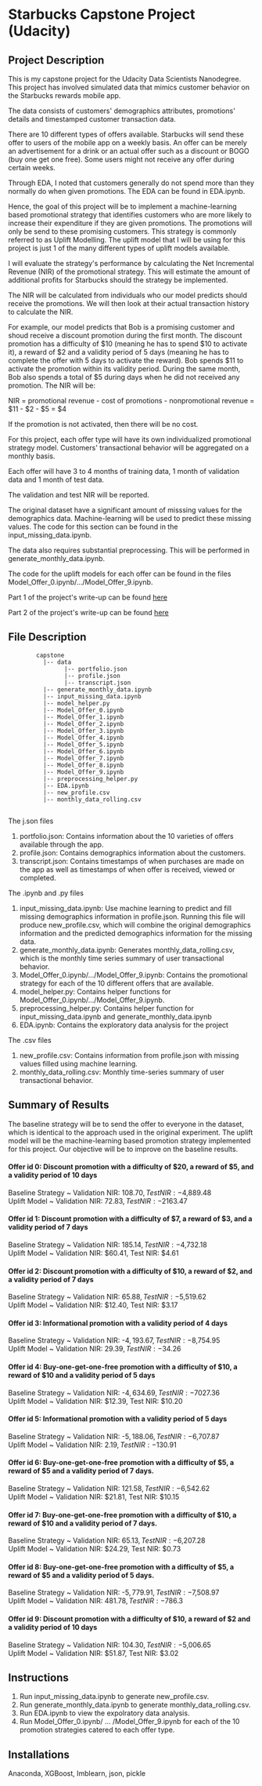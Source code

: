 # Starbucks Capstone Project (Udacity)

## Project Description
This is my capstone project for the Udacity Data Scientists Nanodegree. This project has involved simulated data that mimics customer behavior on the Starbucks rewards mobile app.

The data consists of customers' demographics attributes, promotions' details and timestamped customer transaction data.

There are 10 different types of offers available. Starbucks will send these offer to users of the mobile app on a weekly basis. An offer can be merely an advertisement for a drink or an actual offer such as a discount or BOGO (buy one get one free). Some users might not receive any offer during certain weeks.

Through EDA, I noted that customers generally do not spend more than they normally do when given promotions. The EDA can be found in EDA.ipynb.

Hence, the goal of this project will be to implement a machine-learning based promotional strategy that identifies customers who are more likely to increase their expenditure if they are given promotions. The promotions will only be send to these promising customers. This strategy is commonly referred to as Uplift Modelling. The uplift model that I will be using for this project is just 1 of the many different types of uplift models available.

I will evaluate the strategy's performance by calculating the Net Incremental Revenue (NIR) of the promotional strategy. This will estimate the amount of additional profits for Starbucks should the strategy be implemented.

The NIR will be calculated from individuals who our model predicts should receive the promotions. We will then look at their actual transaction history to calculate the NIR. 

For example, our model predicts that Bob is a promising customer and shoud receive a discount promotion during the first month. The discount promotion has a difficulty of $10 (meaning he has to spend $10 to activate it), a reward of $2 and a validity period of 5 days (meaning he has to complete the offer with 5 days to activate the reward). Bob spends $11 to activate the promotion within its validity period. During the same month, Bob also spends a total of $5 during days when he did not received any promotion. The NIR will be:

NIR = promotional revenue - cost of promotions - nonpromotional revenue = $11 - $2 - $5 = $4

If the promotion is not activated, then there will be no cost.

For this project, each offer type will have its own individualized promotional strategy model. Customers' transactional behavior will be aggregated on a monthly basis.

Each offer will have 3 to 4 months of training data, 1 month of validation data and 1 month of test data.

The validation and test NIR will be reported.

The original dataset have a significant amount of misssing values for the demographics data. Machine-learning will be used to predict these missing values. The code for this section can be found in the input_missing_data.ipynb.

The data also requires substantial preprocessing. This will be performed in generate_monthly_data.ipynb.

The code for the uplift models for each offer can be found in the files Model_Offer_0.ipynb/.../Model_Offer_9.ipynb.

Part 1 of the project's write-up can be found [here](https://towardsdatascience.com/implementing-a-profitable-promotional-strategy-for-starbucks-with-machine-learning-part-1-2f25ec9ae00c)

Part 2 of the project's write-up can be found [here](https://towardsdatascience.com/implementing-a-profitable-promotional-strategy-for-starbucks-with-machine-learning-part-2-8dd82b21577c)

## File Description
~~~~~~~
        capstone
          |-- data
                |-- portfolio.json
                |-- profile.json
                |-- transcript.json
          |-- generate_monthly_data.ipynb
          |-- input_missing_data.ipynb
          |-- model_helper.py
          |-- Model_Offer_0.ipynb
          |-- Model_Offer_1.ipynb
          |-- Model_Offer_2.ipynb
          |-- Model_Offer_3.ipynb
          |-- Model_Offer_4.ipynb
          |-- Model_Offer_5.ipynb
          |-- Model_Offer_6.ipynb
          |-- Model_Offer_7.ipynb
          |-- Model_Offer_8.ipynb
          |-- Model_Offer_9.ipynb
          |-- preprocessing_helper.py
          |-- EDA.ipynb
          |-- new_profile.csv
          |-- monthly_data_rolling.csv
          
~~~~~~~
The j.son files
1. portfolio.json: Contains information about the 10 varieties of offers available through the app.
2. profile.json: Contains demographics information about the customers.
3. transcript.json: Contains timestamps of when purchases are made on the app as well as timestamps of when offer is received, viewed or completed.

The .ipynb and .py files
1. input_missing_data.ipynb: Use machine learning to predict and fill missing demographics information in profile.json. Running this file will produce new_profile.csv, which will combine the original demographics information and the predicted demographics information for the missing data.
2. generate_monthly_data.ipynb: Generates monthly_data_rolling.csv, which is the monthly time series summary of user transactional behavior.
3. Model_Offer_0.ipynb/.../Model_Offer_9.ipynb: Contains the promotional strategy for each of the 10 different offers that are available.
4. model_helper.py: Contains helper functions for Model_Offer_0.ipynb/.../Model_Offer_9.ipynb.
5. preprocessing_helper.py: Contains helper function for input_missing_data.ipynb and generate_monthly_data.ipynb
6. EDA.ipynb: Contains the exploratory data analysis for the project

The .csv files
1. new_profile.csv: Contains information from profile.json with missing values filled using machine learning.
2. monthly_data_rolling.csv: Monthly time-series summary of user transactional behavior.

## Summary of Results
The baseline strategy will be to send the offer to everyone in the dataset, which is identical to the approach used in the original experiment. The uplift model will be the machine-learning based promotion strategy implemented for this project. Our objective will be to improve on the baseline results.

#### Offer id 0: Discount promotion with a difficulty of $20, a reward of $5, and a validity period of 10 days
Baseline Strategy ~ Validation NIR: $108.70, Test NIR: -$4,889.48 <br />
Uplift Model ~ Validation NIR: $72.83, Test NIR: -$2163.47

#### Offer id 1: Discount promotion with a difficulty of $7, a reward of $3, and a validity period of 7 days
Baseline Strategy ~ Validation NIR: $185.14, Test NIR: -$4,732.18 <br />
Uplift Model ~ Validation NIR: $60.41, Test NIR: $4.61

#### Offer id 2: Discount promotion with a difficulty of $10, a reward of $2, and a validity period of 7 days
Baseline Strategy ~ Validation NIR: $65.88, Test NIR: -$5,519.62 <br />
Uplift Model ~ Validation NIR: $12.40, Test NIR: $3.17

#### Offer id 3: Informational promotion with a validity period of 4 days
Baseline Strategy ~ Validation NIR: -$4,193.67, Test NIR: -$8,754.95 <br />
Uplift Model ~ Validation NIR: $29.39, Test NIR: -$34.26

#### Offer id 4: Buy-one-get-one-free promotion with a difficulty of $10, a reward of $10 and a validity period of 5 days
Baseline Strategy ~ Validation NIR: -$4,634.69, Test NIR: -$7027.36 <br />
Uplift Model ~ Validation NIR: $12.39, Test NIR: $10.20

#### Offer id 5: Informational promotion with a validity period of 5 days
Baseline Strategy ~ Validation NIR: -$5,188.06, Test NIR: -$6,707.87 <br />
Uplift Model ~ Validation NIR: $2.19, Test NIR: -$130.91

#### Offer id 6: Buy-one-get-one-free promotion with a difficulty of $5, a reward of $5 and a validity period of 7 days.
Baseline Strategy ~ Validation NIR: $121.58, Test NIR: -$6,542.62 <br />
Uplift Model ~ Validation NIR: $21.81, Test NIR: $10.15

#### Offer id 7: Buy-one-get-one-free promotion with a difficulty of $10, a reward of $10 and a validity period of 7 days.
Baseline Strategy ~ Validation NIR: $65.13, Test NIR: -$6,207.28 <br />
Uplift Model ~ Validation NIR: $24.29, Test NIR: $0.73

#### Offer id 8: Buy-one-get-one-free promotion with a difficulty of $5, a reward of $5 and a validity period of 5 days.
Baseline Strategy ~ Validation NIR: -$5,779.91, Test NIR: -$7,508.97 <br />
Uplift Model ~ Validation NIR: $481.78, Test NIR: -$786.3

#### Offer id 9: Discount promotion with a difficulty of $10, a reward of $2 and a validity period of 10 days
Baseline Strategy ~ Validation NIR: $104.30, Test NIR: -$5,006.65 <br />
Uplift Model ~ Validation NIR: $51.87, Test NIR: $3.02

## Instructions
1. Run input_missing_data.ipynb to generate new_profile.csv.
2. Run generate_monthly_data.ipynb to generate monthly_data_rolling.csv.
3. Run EDA.ipynb to view the expolratory data analysis.
4. Run Model_Offer_0.ipynb/ ... /Model_Offer_9.ipynb for each of the 10 promotion strategies catered to each offer type.

## Installations
Anaconda, XGBoost, Imblearn, json, pickle
